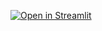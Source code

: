 [![Open in Streamlit](https://static.streamlit.io/badges/streamlit_badge_black_white.svg)](https://share.streamlit.io/Shrek1onDVD/jeugdzorg-ai-prioritizer/main/app.py)
